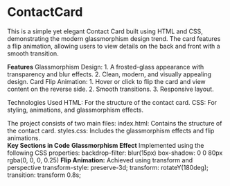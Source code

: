 # ContactCard
This is a simple yet elegant Contact Card built using HTML and CSS, demonstrating the modern glassmorphism design trend. The card features a flip animation, allowing users to view details on the back and front with a smooth transition.

**Features**
Glassmorphism Design:
                    1. A frosted-glass appearance with transparency and blur effects.
                    2. Clean, modern, and visually appealing design.
Card Flip Animation:
                    1. Hover or click to flip the card and view content on the reverse side.
                    2. Smooth transitions.
                    3. Responsive layout.

Technologies Used
                    HTML: For the structure of the contact card.
                    CSS: For styling, animations, and glassmorphism effects.

The project consists of two main files:
                    index.html: Contains the structure of the contact card.
                    styles.css: Includes the glassmorphism effects and flip animations.  
**Key Sections in Code**
**Glassmorphism Effect**
Implemented using the following CSS properties:
                                      backdrop-filter: blur(15px)
                                      box-shadow: 0 0 80px rgba(0, 0, 0, 0.25)
**Flip Animation:**
                                Achieved using transform and perspective 
                                transform-style: preserve-3d;
                                transform: rotateY(180deg);
                                transition: transform 0.8s;
